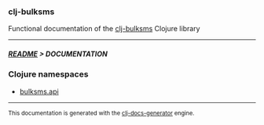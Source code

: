 
### clj-bulksms

Functional documentation of the [clj-bulksms](https://github.com/bithandshake/clj-bulksms) Clojure library

---



##### [README](../README.md) > DOCUMENTATION

### Clojure namespaces

* [bulksms.api](clj/bulksms/API.md)

---

<sub>This documentation is generated with the [clj-docs-generator](https://github.com/bithandshake/clj-docs-generator) engine.</sub>

